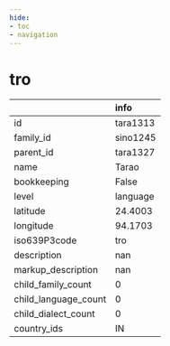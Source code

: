 ```yaml
---
hide:
- toc
- navigation
---
```

# tro
|                      | info     |
|:---------------------|:---------|
| id                   | tara1313 |
| family_id            | sino1245 |
| parent_id            | tara1327 |
| name                 | Tarao    |
| bookkeeping          | False    |
| level                | language |
| latitude             | 24.4003  |
| longitude            | 94.1703  |
| iso639P3code         | tro      |
| description          | nan      |
| markup_description   | nan      |
| child_family_count   | 0        |
| child_language_count | 0        |
| child_dialect_count  | 0        |
| country_ids          | IN       |